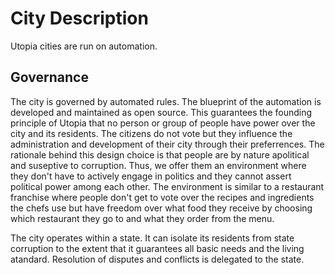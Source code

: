 # City Description

Utopia cities are run on automation.

## Governance

The city is governed by automated rules.
The blueprint of the automation is developed and maintained as open source. This guarantees the founding principle of Utopia that no person or group of people have power over the city and its residents.
The citizens do not vote but they influence the administration and development of their city through their preferrences.
The rationale behind this design choice is that people are by nature apolitical and suseptive to corruption. Thus, we offer them an environment where they don't have to actively engage in politics and they cannot assert political power among each other. The environment is similar to a restaurant franchise where people don't get to vote over the recipes and ingredients the chefs use but have freedom over what food they receive by choosing which restaurant they go to and what they order from the menu.

The city operates within a state. It can isolate its residents from state corruption to the extent that it guarantees all basic needs and the living atandard. Resolution of disputes and conflicts is delegated to the state.
